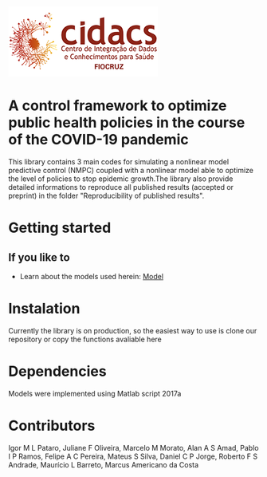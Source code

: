 ![GitHub Logo](/cidacs.png)

# A control framework to optimize public health policies in the course of the COVID-19 pandemic

This library contains 3 main codes for simulating a nonlinear model predictive control (NMPC) coupled with a nonlinear model able to optimize the level of policies to stop epidemic growth.The library also provide detailed informations to reproduce all published results (accepted or preprint) in the folder "Reproducibility of published results".

# Getting started

## If you like to

* Learn about the models used herein: [Model](http://github.com/cidacslab/Mathematical-and-Statistical-Modeling-of-COVID19-in-Brazil/blob/master/docs/Mathematical%20and%20Statistical%20Modeling%20of%20COVID19%20in%20Brazil.ipynb)

# Instalation

Currently the library is on production, so the easiest way to use is clone our repository or copy the functions avaliable here

# Dependencies

Models were implemented using Matlab script 2017a

# Contributors

Igor M L Pataro, Juliane F Oliveira, Marcelo M Morato, Alan A S Amad, Pablo I P Ramos, Felipe A C Pereira, Mateus S Silva, Daniel C P Jorge, Roberto F S Andrade,  Maurício L Barreto,  Marcus Americano da Costa
